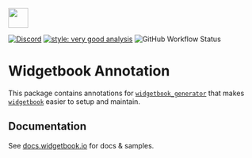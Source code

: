 [<img height=40 src="https://raw.githubusercontent.com/widgetbook/widgetbook/4130a18efa61a1b94185409a6f7a735e0494fb30/docs/assets/WidgetbookLogo.svg">](https://www.widgetbook.io/)

[![Discord](https://img.shields.io/discord/879618555560218625?color=blue&style=flat-square)](https://discord.com/invite/zT4AMStAJA)
[![style: very good analysis](https://img.shields.io/badge/style-very_good_analysis-B22C89.svg?style=flat-square)](https://pub.dev/packages/very_good_analysis)
![GitHub Workflow Status](https://img.shields.io/github/actions/workflow/status/widgetbook/widgetbook/widgetbook-annotation.yaml?branch=main)

# Widgetbook Annotation

This package contains annotations for [`widgetbook_generator`](https://pub.dev/packages/widgetbook_generator) that makes [`widgetbook`](https://pub.dev/packages/widgetbook) easier to setup and maintain.

## Documentation

See [docs.widgetbook.io](https://docs.widgetbook.io) for docs & samples.
